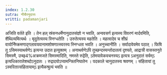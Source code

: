 ```yaml
---
index: 1.2.30
sutra: नीचैरनुदात्तः
vritti: padamanjari
---
```


 अजिति वर्तते इति । तेन हल् स्रंसनधर्मेणानुदातसंज्ञो न भवति, अन्ववसर्ग इत्यस्य विवरणं मार्दवमिति, शैथिल्यमित्यर्थः । मृदुतेत्यस्य स्निग्धतेति । उरुतेत्यस्य महतेति । महत्वादेव च शीघ्रं वायोर्निष्क्रमणाद्गलावयवानामशोषणात्स्वरस्य स्निग्धता भवति । अनुच्चानीति । सर्वादावेवमेव पठात् । फिषि तु ऽसिमस्याथर्वणेऽ इत्यन्त उदात इत्युक्तम् । अनाथर्वणेऽपि तुच्छन्दस्यन्तोदातत्वं दृश्यते, आद्रात्री वासस्तनुते सिमस्मै, उच्छ्4%अक्रमजते सिमस्मादिति, नमस्ते रुद्रेति, ऽतेमयावेकवचनस्यऽ इत्यत्र ऽअनुदातं सर्वम्ऽ इत्यधिकारातेशब्दोऽनुदातः । रुद्रादयोऽप्यामन्त्रितनिघातेन । पदकाले चानुदातस्य श्रवणम् । संहितायां तु ऽस्वरितात्संहितायाम्ऽ इत्यैकश्रुत्यं भवति ॥